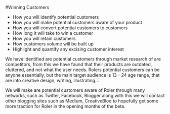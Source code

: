 #Winning Customers

-	How you will identify potential customers
-	How you will make potential customers aware of your product
-	How you will convert potential customers to customers
-	How long it will take to win a customer
-	How you will retain customers
-	How customers volume will be built up 
-	Highlight and quantify any excising customer interest

We have identified are potential customers through market research of are competitors, from this we have found that their products are outdated, cluttered, and not what the user needs. Rolers potential customers can be anyone essentially, but the main target audience is 13 - 24 age range, that are into creative design, writing, illustrating...

We will make are potential customers aware of Roler through many networks, such as Twitter, Facebook, Blogger along with this we will contact other blogging sites such as Medium, CreativeBloq to hopefully get some more traction for Roler in the opening months of the beta.

